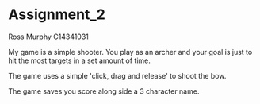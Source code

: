 # Assignment_2
Ross Murphy C14341031

My game is a simple shooter. You play as an archer and your goal is just to hit the most targets in a set amount of time.

The game uses a simple 'click, drag and release' to shoot the bow.

The game saves you score along side a 3 character name.
